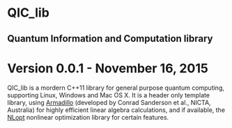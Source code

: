 # QIC_lib
## Quantum Information and Computation library
Version 0.0.1 - November 16, 2015 
=================================
QIC_lib is a mordern C++11 library for general purpose quantum computing, supporting Linux, Windows and Mac OS X. 
It is a header only template library, using [Armadillo](http://arma.sourceforge.net/) (developed by Conrad Sanderson et al., NICTA, Australia) for highly efficient linear algebra calculations, and if available, the [NLopt](http://ab-initio.mit.edu/wiki/index.php/NLopt) nonlinear optimization library for certain features.



